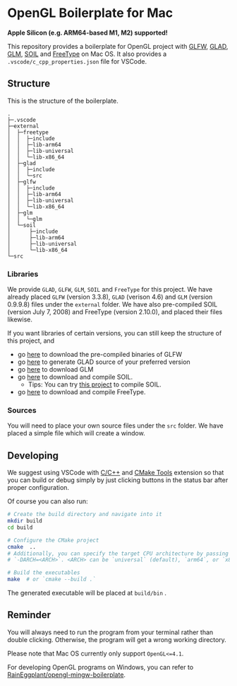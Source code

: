 # OpenGL Boilerplate for Mac

**Apple Silicon (e.g. ARM64-based M1, M2) supported!**

This repository provides a boilerplate for OpenGL project with [GLFW](https://www.glfw.org/), [GLAD](https://glad.dav1d.de/), [GLM](https://glm.g-truc.net/), [SOIL](https://www.lonesock.net/soil.html) and [FreeType](https://www.freetype.org/) on Mac OS. It also provides a
`.vscode/c_cpp_properties.json` file for VSCode.

## Structure

This is the structure of the boilerplate.

```
.
├─.vscode
├─external
│  ├─freetype
│  │  ├─include
│  │  ├─lib-arm64
│  │  ├─lib-universal
│  │  └─lib-x86_64
│  ├─glad
│  │  ├─include
│  │  └─src
│  ├─glfw
│  │  ├─include
│  │  ├─lib-arm64
│  │  ├─lib-universal
│  │  └─lib-x86_64
│  ├─glm
│  │  └─glm
│  └─soil
│      ├─include
│      ├─lib-arm64
│      ├─lib-universal
│      └─lib-x86_64
└─src
```

### Libraries

We provide `GLAD`, `GLFW`, `GLM`, `SOIL` and `FreeType` for this project. We have already placed `GLFW` (version 3.3.8), `GLAD` (verison 4.6) and `GLM` (version 0.9.9.8) files under the `external` folder. We have also pre-compiled SOIL (version July 7, 2008) and FreeType (version 2.10.0), and placed their files likewise.

If you want libraries of certain versions, you can still keep the structure of this project, and

- go [here](http://www.glfw.org/download.html) to download the pre-compiled binaries of GLFW
- go [here](https://glad.dav1d.de/) to generate GLAD source of your preferred version
- go [here](https://github.com/g-truc/glm/releases) to download GLM
- go [here](http://www.lonesock.net/soil.html) to download and compile SOIL.
  - Tips: You can try [this project](https://github.com/DeVaukz/SOIL) to compile SOIL.
- go [here](https://www.freetype.org) to download and compile FreeType.

### Sources

You will need to place your own source files under the `src` folder. We have placed a simple file which will create a window.

## Developing

We suggest using VSCode with [C/C++](https://marketplace.visualstudio.com/items?itemName=ms-vscode.cpptools) and [CMake Tools](https://marketplace.visualstudio.com/items?itemName=ms-vscode.cmake-tools) extension so that you can build or debug simply by just clicking buttons in the status bar after proper configuration.

Of course you can also run:

```bash
# Create the build directory and navigate into it
mkdir build
cd build

# Configure the CMake project
cmake  ..
# Additionally, you can specify the target CPU architecture by passing
# `-DARCH=<ARCH>`. <ARCH> can be `universal` (default), `arm64`, or `x86_64`

# Build the executables
make  # or `cmake --build .`
```

The generated executable will be placed at `build/bin` .

## Reminder

You will always need to run the program from your terminal rather than double clicking. Otherwise, the program will get a wrong working directory.

Please note that Mac OS currently only support `OpenGL<=4.1`.

For developing OpenGL programs on Windows, you can refer to [RainEggplant/opengl-mingw-boilerplate](https://github.com/RainEggplant/opengl-mingw-boilerplate).
